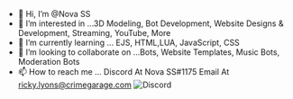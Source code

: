 - 👋 Hi, I’m @Nova SS
- 👀 I’m interested in ...3D Modeling, Bot Development, Website Designs & Development, Streaming, YouTube, More
- 🌱 I’m currently learning ... EJS, HTML,LUA, JavaScript, CSS
- 💞️ I’m looking to collaborate on ...Bots, Website Templates, Music Bots, Moderation Bots
- 📫 How to reach me ... Discord At Nova SS#1175 Email At ricky.lyons@crimegarage.com 
![Discord](https://discord.gg/eg3qUMU8EA "Logo Title Text 1")

<!---
Nova Customs Inc is a ✨ special ✨ repository because its `README.md` (this file) appears on your GitHub profile.
You can click the Preview link to take a look at your changes.
--->
